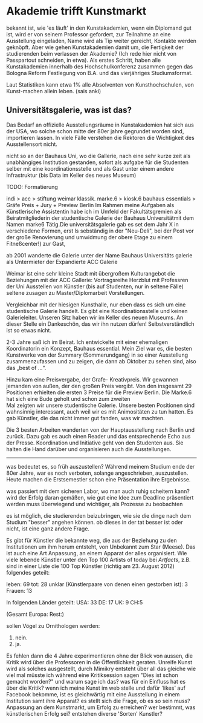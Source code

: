 # Akademie trifft Kunstmarkt

bekannt ist, wie 'es läuft' in den Kunstakademien, wenn ein Diplomand gut ist, wird er von seinem Professor gefordert, zur Teilnahme an eine Ausstellung eingeladen, 
Name wird als Tip weiter gereicht, Kontakte werden geknöpft. Aber wie gehen Kunstakademien damit um, die Fertigkeit der studierenden beim verlassen der Akademie? 
(Ich rede hier nicht von Passpartout schneiden, in etwa). Als erstes Schritt, haben alle Kunstakademien innerhalb des Hochschulkonferenz zusammen gegen das Bologna 
Reform Festlegung von B.A. und das vierjähriges Studiumsformat. 

Laut Statistiken kann etwa 1% alle Absolventen von Kunsthochschulen, von Kunst-machen allein leben. (sais anki)

## Universitätsgalerie, was ist das?
Das Bedarf an offizielle Ausstellungsräume in Kunstakademien hat sich aus der USA, wo solche schon mitte der 80er jahre gegrundet worden sind, importieren lassen. 
In viele Fälle verstehen die Rektoren die Wichtigkeit des Ausstellensort nicht.

nicht so an der Bauhaus Uni, wo die Gallerie, nach eine sehr kurze zeit als unabhängiges Institution gestanden, sofort als aufgabe für die Studenten selber mit eine
 koordinationsstelle und als Gast unter einem andere Infrastruktur (bis Data im Keller des neues Museum)

TODO: Formatierung

indi > acc > stiftung weimar klassik.
marke.6 > kiosk.6
bauhaus essentials > Gräfe Preis + Jury + Preview Berlin
Im Rahmen meine Aufgaben als Künstlerische Assistentin habe ich im Umfeld der Fakultätsgremien als Beiratmitgliederin der studentische Galerie der Bauhaus 
Universitätmit dem Namen marke6 Tätig.Die universitätsgalerie gab es set dem Jahr X in verschiedene Formen, erst ls sebständig in der "Neu-Deli", 
bei der Post vor der große Renovierung und umwidmung der obere Etage zu einem Fitneßcenter!) zur  Gast,  

ab 2001 wanderte die Galerie unter der Name Bauhaus Universitäts galerie als Untermieter der Expandierte ACC Galerie

Weimar ist eine sehr kleine Stadt mit übergroßem Kulturangebot
die Beziehungen mit der ACC Gallerie:
Vortragsreihe Herzblut mit Professren der Uni
Ausstellen von Künstler (bis auf Studenten, nur in seltene Fälle) seltene zusagen zu Master/Diplomarbeit Vorstellungen.

Vergleichbar mit der hiesigen Kunsthalle, nur eben dass es sich um eine studentische Galerie handelt. 
Es gibt eine Koordinationsstelle und keinen Galerieleiter. Unseren Sitz haben wir im Keller des neuen Museums. An dieser Stelle ein Dankeschön, 
das wir ihn nutzen dürfen! Selbstverständlich ist so etwas nicht.

2-3 Jahre saß ich im Beirat. Ich entwickelte mit einer ehemaligen Koordinatorin ein Konzept, Bauhaus essential. Mein Ziel war es, die besten 
Kunstwerke von der Summary (Sommerundgang) in so einer Ausstellung zusammenzufassen und zu zeigen, die dann ab Oktober zu sehen sind, also das „best of …“.
 
Hinzu kam eine Preisvergabe, der Grafe- Kreativpreis. Wir gewannen jemanden von außen, der den großen Preis vergibt. 
Von den insgesamt 29 Positionen erhielten die ersten 3 Preise für die  Preview Berlin. Die Marke.6 hat sich eine Bude geholt und schon zum zweiten  
Mal zeigten wir unsere studentische Galerie. Unsere besten Positionen sind wahnsinnig interessant, auch weil wir es  mit Animositäten zu tun hatten. 
Es gab Künstler,  die das nicht immer gut fanden, was wir machten.

Die 3 besten Arbeiten wanderten von der Hauptausstellung nach Berlin und zurück. Dazu gab es auch einen Reader und das entsprechende Echo aus der Presse. 
Koordination und Initiative geht von den Studenten aus. Sie halten die Hand darüber und organisieren auch die Ausstellungen.

---
was bedeutet es, so früh auszustellen? 
Während meinem Studium ende der 80er Jahre, war es noch verboten, solange angeschrieben, auszustellen. Heute machen die Erstsemestler schon eine 
Präsentation ihre Ergebnisse.

was passiert mit dem sicheren Labor, wo man auch ruhig scheitern kann? wird der Erfolg daran gemäßen, wie gut eine Idee zum Deadline präsentiert 
werden muss überwiegend und wichtiger, als Prozesse zu beobachten

es ist möglich, die studierenden beizubringen, wie sie die dinge nach dem Studium "besser" angehen können. ob dieses in der tat besser ist oder 
nicht, ist eine ganz andere Frage.

Es gibt für Künstler die bekannte weg, die aus der Beziehung zu den Institutionen um ihm herum entsteht, von Unbekannt zum Star (Meese). 
Das ist auch eine Art Anpassung, an einem Apparat der alles organisiert. Wie viele lebende Künstler unter den Top 100 Artists of today bei 
*Artfacts*, z.B. sind in einer Liste die 100 Top Künstler (richtig am 23. August 2012) folgendes geteilt:

leben: 69
tot: 28
unklar (Künstlerpaare von denen einen gestorben ist): 3
Frauen: 13

In folgenden Länder geteilt:
USA: 33
DE: 17
UK: 9
CH:5

(Gesamt Europa:
Rest:)

sollen Vögel zu Ornithologen werden: 
1. nein.
2. ja.

Es fehlen dann die 4 Jahre experimentieren ohne der Blick von aussen, die Kritik wird über die Professoren in die Öffentlichkeit geraten.
Unreife Kunst wird als solches ausgestellt, durch Mimikry entsteht über all das gleiche
wie viel mal müsste ich während eine Kritiksession sagen "Dies ist schon gemacht worden?" und warum sage ich das?
was für ein Einfluss hat es über die Kritik? wenn ich meine Kunst im web stelle und dafür 'likes' auf Facebook bekomme, ist es gleichwärtig 
mit eine Ausstellung in einem Institution samt ihre Apparat?
es stellt sich die Frage, ob es so sein muss? Anpassung an dem Kunstmarkt, um Erfolg zu erreichen? wer bestimmt, was künstlerischen Erfolg 
sei? entstehen diverse 'Sorten' Kunstler?